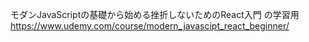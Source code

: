 モダンJavaScriptの基礎から始める挫折しないためのReact入門 の学習用
https://www.udemy.com/course/modern_javascipt_react_beginner/

